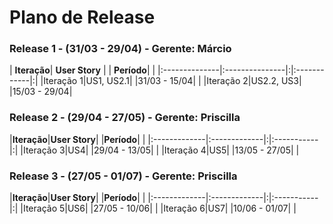 # Plano de Release #

### Release 1 - (31/03 - 29/04) - Gerente: Márcio ###

| **Iteração**| **User Story** | | **Período**| |
|:--------------|:---------------|:|:------------|:|
|Iteração 1|US1, US2.1| |31/03 - 15/04| |
|Iteração 2|US2.2, US3| |15/03 - 29/04|

### Release 2 - (29/04 - 27/05) - Gerente: Priscilla ###

|**Iteração**|**User Story**| |**Período**| |
|:-------------|:-------------|:|:-----------|:|
|Iteração 3|US4| |29/04 - 13/05| |
|Iteração 4|US5| |13/05 - 27/05| |

### Release 3 - (27/05 - 01/07) - Gerente: Priscilla ###

|**Iteração**|**User Story**| |**Período**| |
|:-------------|:-------------|:|:-----------|:|
|Iteração 5|US6| |27/05 - 10/06| |
|Iteração 6|US7| |10/06 - 01/07| |